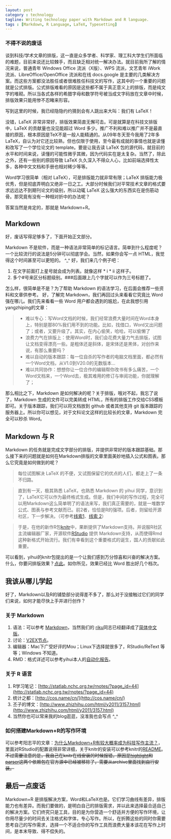```yaml
---
layout: post
category : technology
tagline: Writing technology paper with Markdown and R language.
tags : [Markdown, R Language, LaTeX, Typesetting]
---
```


### 不得不说的废话
谈到科技/学术文章的排版，这一直是众多学者、科学家、理工科大学生们所面临的难题，目前来说还比较棘手，而且缺乏相对统一解决办法。就目前我所了解的情况来说，普通青年 Windows Office 流派（X版）、WPS 流派，文艺青年 iWork 流派、LibreOffice/OpenOffice 流派和在线 docs.google 是主要的几类解决方案。而这些方案都没法胜任或者很难胜任科技文的写作，这其中的一个重要的问题就是公式排版。公式排版难看的原因是这些都不属于真正意义上的排版，而是纯文字的堆砌。所以当各式各样的希腊字母和数学符号被当成文字码放在文章中时候，排版效果只能用惨不忍睹来形容。

写到这里的时候，我已经隐隐约约猜到会有人跳出来大叫：我们有 LaTeX！

没错，LaTeX 非常非常好，排版效果简直无懈可击。可是就算是在科技文排版中，LaTeX 的贡献量也没见能超过 Word 多少。推广不利和难以推广并不是最直接的原因，根本原因是TeX不是一般人能精通的。从09年冬天至今我用了2年多 LaTeX，自认为对它还比较熟，但也仅限于使用，至今最有成就的事情也就是读懂和改写了一个学位论文的 template。要是让我去读 LaTeX 包的源代码，就目前的水平和时间来说，读懂的可能性微乎其微，因为代码实在是太复杂。当然了，除此之外，还有一些别的原因导致 LaTeX 久久深入不得众人心，比如前端选择性太多，各种中文文档和手册也相对稀少等等。

Word学习很简单（相对 LaTeX），可是排版能力就非常有限；LaTeX 排版能力极优秀，但是彻底弄明白又绝非一日之工。大部分时候我们对平常技术文章的格式要求远远达不到期刊论文的级别，所以动辄 LaTeX 这么强大的东西实在是伤筋动骨。那究竟有没有一种相对折中的办法呢？

答案当然是肯定的，那就是 Markdown+R。

## Markdown
好，废话写得足够多了，下面开始正文部分。

Markdown 不是软件，而是一种语法非常简单的标记语言。简单到什么程度呢？一个比较流行的说法是5分钟可以彻底学会。当然，如果你会写一点 HTML，我觉得这个时间甚至可以更短的。 ^_^ 好，我们来几个例子吧：

1. 在文字前面打上星号就会成为列表。就像这样 * i * ii 这样子。
2. 多个#号来区分标题级别。###后面跟上几个字就可以作为三号标题了。

怎么样，很简单是不是？为了帮助 Markdown 的语法学习，在后面会推荐一些资料和文章供参考。 好，了解完 Markdown，我们再回过头来看看它究竟比 Word 强在哪儿。我们先来看看一些 Word 用户都会遇到的尴尬，在此我想引用yangzhiping的文章：
	
>* 难以专心：写Word文档的时候，我们经常浪费大量时间在Word本身上，特别是那80%我们用不到的功能。比如，找借口，Word又出问题了；或者，又要升级了。其实，在内心偷笑，哈哈，可以偷懒了
>* 浪费力气在排版上：使用Word时，我们会花费大量力气去排版，试图让文档变得漂亮一些。是粗体还是斜体，是宋体还是黑体，对创作来说，有那么重要吗？
>* 难以自动的版本跟踪：每一位自杀的写作者的电脑文档里面，都必然有一个Word文档，从V1.0到V20.0的无数版本...
>* 难以共同协作：想想你让一位合作的编辑帮你改书有多么痛苦，一个Word文档来，一个Word去，极其难用的修订与审阅功能，你就理解了；

那么相比之下，Markdown 是如何解决的呢？关于排版，哦对不起，我忘了说了，Markdown 生成的文件可以完美转成 HTML，所有的排版工作交给CSS模板即可。关于版本跟踪，我们可以将文档放到 github 或者其他支持 git 版本跟踪的服务器上。所以你可以想见，对于文科论文这样的比较长的文章，Markdown 完全可以秒杀 Word。

## Markdown 与 R
Markdown 的任务就是完成文字部分的排版，并提供非常好的版本跟踪基础。那么接下来的问题就是如何在Markdown排版的文章里面美妙地插入公式和图表。那么它究竟是如何做到的呢？

> 每位试图解决 LaTeX 的不便，又试图保留它的优点的人们，都走上了一条不归路。

>直到有一天，极其熟悉 LaTeX，也熟悉 Markdown 的 yihui 同学，意识到了，LaTeX它可以作为最终格式生成。但是，我们中间的写作过程，完全可以用Markdown这么简单明了的语法来写，我们真正需要的，就是一堆数学公式、图表与参考文献而已。前2者，恰恰是R的强项。后者，则留给开源社区，下一步解决。（可参考[线索1](https://github.com/inukshuk/citeproc-ruby)、[线索 2](https://github.com/inukshuk/jekyll-scholar)）

>于是，在他的新作R包[knitr](http://yihui.name/knitr/)中，果断提供了Markdown支持。并说服R社区主流编辑器厂家，开源软件[RStudio](http://rstudio.org/) 提供 Markdown支持，从而使得Rmd这种新格式开始流行。我们有幸看到这个重要格式的诞生，国人的贡献如此重要。

可以看到，yihui的knitr包提出的是一个让我们感到万分惊喜和兴奋的解决方案。什么，你要问排版效果？[点此](http://rpubs.com/Ailurus/564)。如你所见，效果已经比 Word 胜出好几个档次。

## 我该从哪儿学起
好了，Markdown以及R的铺垫部分说得差不多了，那么对于没接触过它们的同学们来说，如何才能尽快上手并进行创作？

### 关于 Markdown
1. 语法：可以参考 [Markdown](http://markdown.tw/)，当然我们的 [riku](http://riku.wowubuntu.com/)同志已经翻译成了[简体中文版](http://wowubuntu.com/markdown/)。
2. 讨论：[V2EX节点](http://v2ex.com/go/markdown)。
3. 编辑器：Mac下广受好评的Mou；Linux下选择就很多了，RStudio/ReText 等等；Windows 不知道。
4. RMD：格式详述可以参考yihui本人的[自动化报告](https://github.com/yihui/r-ninja/blob/master/11-auto-report.md)。

### 关于 R 语言
1. R学习笔记：[http://statlab.nchc.org.tw/rnotes/?page_id=44](http://statlab.nchc.org.tw/rnotes/?page_id=44)
2. 统计之都：[http://cos.name/cn/](http://cos.name/cn/)
3. 丕子的博文：[http://www.zhizhihu.com/html/y2011/3157.html](http://www.zhizhihu.com/html/y2011/3157.html)
4. 当然你也可以常来我的blog逛逛，没准我也会写点 ^_^

### 如何搭建Markdown+R的写作环境
可以参考阳志平的文章：[为什么Markdown+R有较大概率成为科技写作主流？](http://www.yangzhiping.com/tech/r-markdown-knitr.html)，里面对RStudio的配置说得非常详细，关于knitr的安装可以参考knitr的[README](https://github.com/yihui/knitr#readme)。<del>不过需要注意的是，我自己在knitr在线安装的时候报错，原因是[highlight](http://cran.r-project.org/src/contrib/Archive/highlight/)和[parser](http://cran.r-project.org/src/contrib/Archive/parser/)这两个依赖包在官方源中已经被移除了，需要从archive里面找到自行安装。</del>

## 最后一点废话
Markdown+R 是排版解决方案，Word和LaTeX也是。它们学习曲线有差异，排版能力也有差异。而我们要做的，是明白自己的排版需求，并以此来选择最合适自己的解决方案。它们终究只是工具，目的是为你营造一个舒适并方便的写作环境，让你用尽量少的时间去关注格式和字体，专心写作。所以，在折腾这些的同时你需要思考自己的写作需求，选择一个不适合你的写作工具而浪费大量本该花在写作上时间，是本末导致、得不偿失的。